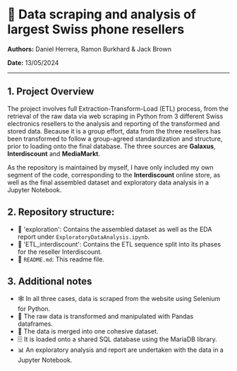 # 📱 Data scraping and analysis of largest Swiss phone resellers

**Authors:** Daniel Herrera, Ramon Burkhard & Jack Brown

**Date:** 13/05/2024

---

## 1. Project Overview

The project involves full Extraction-Transform-Load (ETL) process, from the retrieval of the raw data via web scraping in Python from 3 different Swiss electronics resellers to the analysis and reporting of the transformed and stored data. Because it is a group effort, data from the three resellers has been transformed to follow a group-agreed standardization and structure, prior to loading onto the final database. The three sources are **Galaxus**, **Interdiscount** and **MediaMarkt**.

As the repository is maintained by myself, I have only included my own segment of the code, corresponding to the **Interdiscount** online store, as well as the final assembled dataset and exploratory data analysis in a Jupyter Notebook.

## 2. Repository structure:

- 📁 'exploration': Contains the assembled dataset as well as the EDA report under `ExploratoryDataAnalysis.ipynb`.
- 📁 'ETL_interdiscount': Contains the ETL sequence split into its phases for the reseller Interdiscount.
- 📄 `README.md`: This readme file.

## 3. Additional notes

- 🕸️ In all three cases, data is scraped from the website using Selenium for Python.
- 🐼 The raw data is transformed and manipulated with Pandas dataframes.
- 🔄 The data is merged into one cohesive dataset.
- 🗄️ It is loaded onto a shared SQL database using the MariaDB library.
- 📊 An exploratory analysis and report are undertaken with the data in a Jupyter Notebook.
